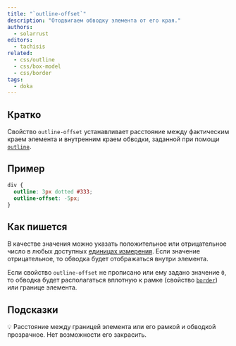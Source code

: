 ```yaml
---
title: "`outline-offset`"
description: "Отодвигаем обводку элемента от его края."
authors:
  - solarrust
editors:
  - tachisis
related:
  - css/outline
  - css/box-model
  - css/border
tags:
  - doka
---
```


## Кратко

Свойство `outline-offset` устанавливает расстояние между фактическим краем элемента и внутренним краем обводки, заданной при помощи [`outline`](/css/outline/).

## Пример

```css
div {
  outline: 3px dotted #333;
  outline-offset: -5px;
}
```

## Как пишется

В качестве значения можно указать положительное или отрицательное число в любых доступных [единицах измерения](/css/numeric-types/). Если значение отрицательное, то обводка будет отображаться внутри элемента.

Если свойство `outline-offset` не прописано или ему задано значение `0`, то обводка будет располагаться вплотную к рамке (свойство [`border`](/css/border/)) или границе элемента.

## Подсказки

💡 Расстояние между границей элемента или его рамкой и обводкой прозрачное. Нет возможности его закрасить.
